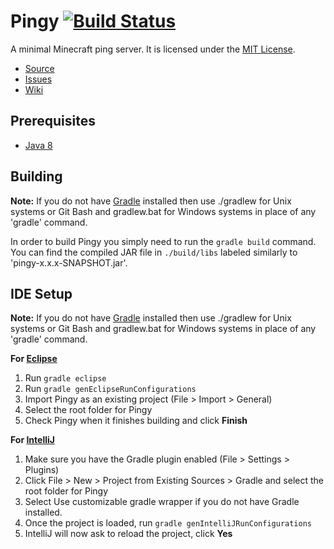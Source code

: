 # Pingy [![Build Status](https://travis-ci.org/LanternPowered/Pingy.svg?branch=master)](https://travis-ci.org/LanternPowered/Pingy)

A minimal Minecraft ping server. It is licensed under the [MIT License].

* [Source]
* [Issues]
* [Wiki]

## Prerequisites
* [Java 8]

## Building
__Note:__ If you do not have [Gradle] installed then use ./gradlew for Unix systems or Git Bash and gradlew.bat for Windows systems in place of any 'gradle' command.

In order to build Pingy you simply need to run the `gradle build` command. You can find the compiled JAR file in `./build/libs` labeled similarly to 'pingy-x.x.x-SNAPSHOT.jar'.

## IDE Setup
__Note:__ If you do not have [Gradle] installed then use ./gradlew for Unix systems or Git Bash and gradlew.bat for Windows systems in place of any 'gradle' command.

__For [Eclipse]__
  1. Run `gradle eclipse`
  2. Run `gradle genEclipseRunConfigurations`
  3. Import Pingy as an existing project (File > Import > General)
  4. Select the root folder for Pingy
  5. Check Pingy when it finishes building and click **Finish**

__For [IntelliJ]__
  1. Make sure you have the Gradle plugin enabled (File > Settings > Plugins)
  2. Click File > New > Project from Existing Sources > Gradle and select the root folder for Pingy
  3. Select Use customizable gradle wrapper if you do not have Gradle installed.
  4. Once the project is loaded, run `gradle genIntelliJRunConfigurations`
  5. IntelliJ will now ask to reload the project, click **Yes**

[Eclipse]: https://eclipse.org/
[Gradle]: https://www.gradle.org/
[IntelliJ]: http://www.jetbrains.com/idea/
[Source]: https://github.com/LanternPowered/Pingy
[Java 8]: http://www.oracle.com/technetwork/java/javase/downloads/jdk8-downloads-2133151.html
[Issues]: https://github.com/LanternPowered/Pingy/issues
[Wiki]: https://github.com/LanternPowered/Pingy/wiki
[MIT License]: https://www.tldrlegal.com/license/mit-license
